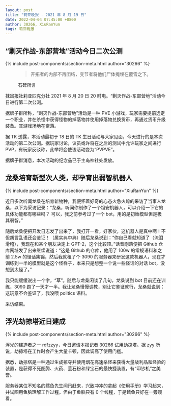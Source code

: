 ```yaml
---
layout: post
title: "莉亚晚报 - 2021 年 8 月 19 日"
date: 2022-04-04 07:45:00 +0800
author: 30266, XiuRanYun
tags: 莉亚晚报
---
```


## “剿灭作战-东部营地”活动今日二次公测
{% include post-components/section-meta.html author="30266" %}

<figure>
  <blockquote class="blockquote">
    <p>开拓者的内部不再团结，变节者将他们尸体掩埋在覆雪之下。</p>
  </blockquote>
  <figcaption class="blockquote-footer">石碑所言</figcaption>
</figure>

抹岚报社莉亚匹克分社 2021 年 8 月 20 日 20 时电。“剿灭作战-东部营地”活动今日进行第二次公测。

据牌子群所称，“剿灭作战-东部营地”活动是一种 PVE 小游戏，玩家需要提前选定一个职业，并在杀怪中获得怪物的掉落物并使用掉落物兑换货币，再通过货币升级装备。其游戏场地在奈落。

据 TK 透露，本活动最初于 18 日的 TK 生日活动与大家见面，今天进行的是本次活动的第二次公测。据玩家讨论，议员或许将在之后的测试中允许玩家之间进行 PVP，有玩家反驳称，此举将会使该活动变为“PVPVE”。

据牌子群消息，本次活动的纪念品已于主岛神社处发放。

## 龙桑培育新型次人类，却孕育出弱智机器人
{% include post-components/section-meta.html author="XiuRanYun" %}

近日多次听闻龙桑在培育新物种，我便怀着好奇的心态火急火燎的采访了当事人龙桑，以下为采访记录：“龙桑，听闻你制作了一个祖安机器人，可以介绍一下它的具体功能都有哪些吗？ 可以，我之前参考过了一个 bot，用的是初始模型但是极其弱智。”

随后龙桑便把开发日志发了出来了，我打开一看，好家伙，这机器人是真中啊！不但胡言乱语还会鉴证！（属实典中典）随后龙桑说到：“你自己看就知道了（流泪滑稽），我现在和某个朋友决定上 GPT-2，这个比较顶。”话音刚落便把 Github 仓库网址发了出来继续说道：“这是 Github 的仓库，他用了 100w 的常规语料和之前 2.5w 的怪话集锦，然后我就租了个 3090 的服务器来研发这款机器人，现在才训练到一半的模型就是这个怪样子，本来只是想整一个说一些怪话的对话 bot，没想到太怪了。”

我只能缓缓说出一个字，“草”。随后与龙桑闲谈了几句，龙桑说到 bot 目前还在训练，3090 跑了一天才一半。我让龙桑慢慢调教，别让它鉴证就行，龙桑就说到：这玩意不会鉴证了，我没喂 politics 语料。

采访结束。

## 浮光劫掠塔近日建成
{% include post-components/section-meta.html author="30266" %}

浮光的建造者之一 rdfzzyy，今日邀请本报记者 30266 试用劫掠塔。据 zyy 所说，劫掠塔在工作时会产生大量卡顿，因此调高了使用门槛。

据悉，劫掠塔是一种通过生成掠夺并使用烟花高速杀怪来获得大量战利品和经验的装置，是获得不死图腾、火药、萤石粉和绿宝石的最快捷装置，有“印钞机”之美誉。

服务器某位不知名的鳕鱼先生闻讯赶来，兴致冲冲的拿起《使用手册》学习起来，并试图用鱼脑理解工作过程。但由于鱼脑只有 0 个线程，于是鳕鱼只好在一旁观看。